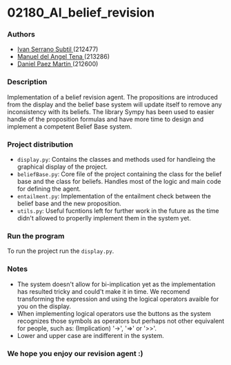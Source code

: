 # 02180_AI_belief_revision

### Authors
* [Ivan Serrano Subtil ](https://github.com/ivans14) (212477)
* [Manuel del Angel Tena ](https://github.com/manu2022) (213286)
* [Daniel Paez Martin ](https://github.com/iZelex) (212600)

### Description
Implementation of a belief revision agent. The propositions are introduced from the display and the belief base system will update itself to remove any inconsistency with its beliefs. The library Sympy has been used to easier handle of the proposition formulas and have more time to design and implement a competent Belief Base system.

### Project distribution
* `display.py`: Contains the classes and methods used for handleing the graphical display of the project. 
* `beliefBase.py`: Core file of the project containing the class for the belief base and the class for beliefs. Handles most of the logic and main code for defining the agent.
* `entailment.py`: Implementation of the entailment check between the belief base and the new proposition.
* `utils.py`: Useful fucntions left for further work in the future as the time didn't allowed to properlly implement them in the system yet.


### Run the program
To run the project run the `display.py`. 

### Notes
* The system doesn't allow for bi-implication yet as the implementation has resulted tricky and could't make it in time. We recomend transforming the expression and using the logical operators avaible for you on the display.
* When implementing logical operators use the buttons as the system recognizes those symbols as operators but perhaps not other equivalent for people, such as: (Implication) '->', '=>' or '>>'.
* Lower and upper case are indifferent in the system.


### We hope you enjoy our revision agent :)
